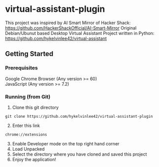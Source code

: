 # virtual-assistant-plugin
This project was inspired by AI Smart Mirror of Hacker Shack: https://github.com/HackerShackOfficial/AI-Smart-Mirror
Original Debian/Ubunut based Desktop Virtual Assistant Project written in Python: https://github.com/hykelvinlee42/virtual-assistant
## Getting Started
### Prerequisites
Google Chrome Browser (Any version >= 60)  
JavaScript (Any version >= 7.2)
### Running (from Git)
1. Clone this git directory
```
git clone https://github.com/hykelvinlee42/virtual-assistant-plugin
```
2. Enter this link
```
chrome://extensions
```
3. Enable Developer mode on the top right hand corner
4. Load Unpacked
5. Select the directory where you have cloned and saved this project
6. Enjoy the application!
